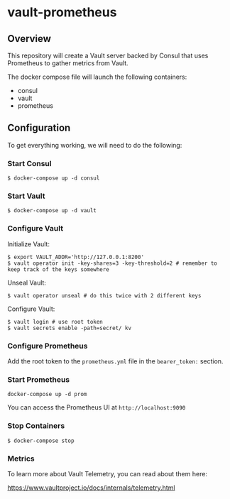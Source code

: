 # vault-prometheus

## Overview

This repository will create a Vault server backed by Consul that uses Prometheus to gather metrics from Vault.

The docker compose file will launch the following containers:

* consul
* vault
* prometheus

## Configuration

To get everything working, we will need to do the following:

### Start Consul

```
$ docker-compose up -d consul
```

### Start Vault

```
$ docker-compose up -d vault
```
### Configure Vault

Initialize Vault:

```
$ export VAULT_ADDR='http://127.0.0.1:8200'
$ vault operator init -key-shares=3 -key-threshold=2 # remember to keep track of the keys somewhere
```

Unseal Vault:

```
$ vault operator unseal # do this twice with 2 different keys
```

Configure Vault:

```
$ vault login # use root token
$ vault secrets enable -path=secret/ kv
```

### Configure Prometheus

Add the root token to the `prometheus.yml` file in the `bearer_token:` section.

### Start Prometheus

```
docker-compose up -d prom
```

You can access the Prometheus UI at `http://localhost:9090`

### Stop Containers

```
$ docker-compose stop
```

### Metrics

To learn more about Vault Telemetry, you can read about them here:

https://www.vaultproject.io/docs/internals/telemetry.html
